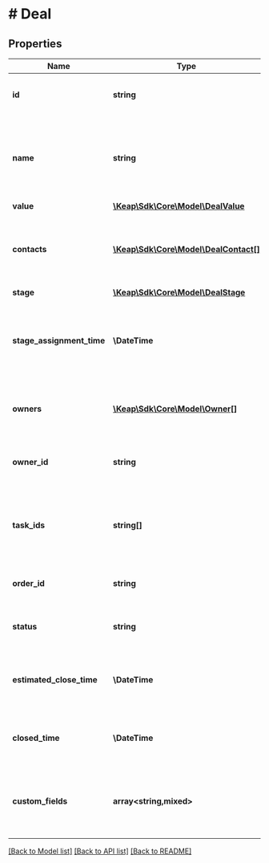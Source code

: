 # # Deal

## Properties

Name | Type | Description | Notes
------------ | ------------- | ------------- | -------------
**id** | **string** | Unique identifier for the model. | [optional]
**name** | **string** | The name of the deal. This field is required and must have at least one character. |
**value** | [**\Keap\Sdk\Core\Model\DealValue**](DealValue.md) |  |
**contacts** | [**\Keap\Sdk\Core\Model\DealContact[]**](DealContact.md) | The list of contacts associated with the deal. This field is required. |
**stage** | [**\Keap\Sdk\Core\Model\DealStage**](DealStage.md) |  |
**stage_assignment_time** | **\DateTime** | The time when the deal was assigned to the current stage. This field is required. |
**owners** | [**\Keap\Sdk\Core\Model\Owner[]**](Owner.md) | The list of owners of the deal. This field is required. |
**owner_id** | **string** | The ID of the owner of the deal. This field is optional. | [optional]
**task_ids** | **string[]** | The list of task IDs associated with the deal. This field is required. |
**order_id** | **string** | The order of the deal. This field is optional. | [optional]
**status** | **string** | The status of the deal. This field is required. |
**estimated_close_time** | **\DateTime** | The estimated close time of the deal. This field is optional. | [optional]
**closed_time** | **\DateTime** | The actual close time of the deal. This field is optional. | [optional]
**custom_fields** | **array<string,mixed>** | The custom fields associated with the deal. This field is optional. | [optional]

[[Back to Model list]](../../README.md#models) [[Back to API list]](../../README.md#endpoints) [[Back to README]](../../README.md)

